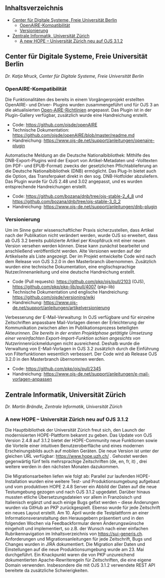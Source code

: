 
Inhaltsverzeichnis
---

- [Center für Digitale Systeme, Freie Universität Berlin](#center-für-digitale-systeme-freie-universität-berlin)
  * [OpenAIRE-Kompatibilität](#openaire-kompatibilität)
  * [Versionierung](#versionierung)
- [Zentrale Informatik, Universität Zürich](#zentrale-informatik-universität-zürich)
  * [A new HOPE – Universität Zürich neu auf OJS 3.1.2](#a-new-hope-%E2%80%93-universität-zürich-neu-auf-ojs-312)
    
## Center für Digitale Systeme, Freie Universität Berlin
 *Dr. Katja Mruck, Center für Digitale Systeme, Freie Universität Berlin*


### OpenAIRE-Kompatibilität
Die Funktionalitäten des bereits in einem Vorgängerprojekt erstellten OpenAIRE- und Driver- Plugins wurden zusammengeführt und für OJS 3 an die aktualisierten [Open-AIRE-Richtlinien](https://guidelines.openaire.eu/en/latest/data/index.html) angepasst. Das Plugin ist in der Plugin-Gallery verfügbar, zusätzlich wurde eine Handreichung erstellt.

* Code: https://github.com/ojsde/openAIRE   
* Technische Dokumentation: https://github.com/ojsde/openAIRE/blob/master/readme.md 
* Handreichung: https://www.ojs-de.net/support/anleitungen/openaire-plugin

Automatische Meldung an die Deutsche Nationalbibliothek: Mithilfe des DNB-Export-Plugins wird der Export von Artikel-Metadaten und -Volltexten (im PDF- und EPUB-Format) zwecks der gesetzlichen Pflichtablieferung an die Deutsche Nationalbibliothek (DNB) ermöglicht. Das Plug-In bietet auch die Option, das Transferpaket direkt in den sog. DNB-Hotfolder abzuliefern. Das Plugin wurde für OJS 2.48 und 3.02 angepasst, und es wurden entsprechende Handreichungen erstellt. 
* Code: https://github.com/bozana/dnb/tree/ojs-stable-2_4_8 und https://github.com/bozana/dnb/tree/ojs-stable-3_0_2 
* Handreichung: https://www.ojs-de.net/support/anleitungen/dnb-plugin

### Versionierung
 

Um im Sinne guter wissenschaftlicher Praxis sicherzustellen, dass Artikel nach der Publi­kation nicht verändert werden, wurde OJS so erweitert, dass ab OJS 3.2 bereits publizierte Artikel per Knopfdruck mit einer neuen Version versehen werden können. Diese kann zunächst bearbeitet und anschließend veröffentlicht werden. Alte Versionen werden auf der Artikelseite als Liste angezeigt. Der im Projekt entwickelte Code wird nach dem Release von OJS 3.2.0 in den Masterbranch übernommen. Zusätzlich wurden eine technische Dokumentation, eine englischsprachige Nutzer/innenanleitung und eine deutsche Handreichung erstellt. 
* Code (Pull requests): https://github.com/pkp/ojs/pull/2103 (OJS),  https://github.com/pkp/pkp-lib/pull/4007 (pkp-lib) 
* Technische Dokumentation und englische Handreichung: https://github.com/ojsde/versioning/wiki 
* Handreichung:    https://www.ojs-de.net/support/anleitungen/artikelversionierung

Verbesserung der E-Mail-Verwaltung: In OJS verfügbare und für einzelne Zeitschriften anpassbare Mail-Vorlagen dienen der Erleichterung der Kommunikation zwischen allen im Publikationsprozess beteiligten Akteur*innen. Die bereits in der ersten Projektphase getätigte Umsetzung einer vereinfachten Export-Import-Funktion schien angesichts von Nutzer*innenrückmeldungen nicht ausreichend. Deshalb wurde die Verwaltung von E-Mail-Vorlagen in OJS 3.2 zusätzlich durch die Einführung von Filterfunktionen wesentlich verbessert. Der Code wird ab Release OJS 3.2.0 in den Masterbranch übernommen werden.
* Code: https://github.com/pkp/ojs/pull/2345
* Handreichung: https://www.ojs-de.net/support/anleitungen/e-mail-vorlagen-anpassen








## Zentrale Informatik, Universität Zürich

*Dr. Martin Brändle, Zentrale Informatik, Universität Zürich*

### A new HOPE – Universität Zürich neu auf OJS 3.1.2

Die Hauptbibliothek der Universität Zürich freut sich, den Launch der modernisierten HOPE-Plattform bekannt zu geben. Das Update von OJS Version 2.4.8 auf 3.1.2 bietet der HOPE-Community neue Funktionen sowie die Vorteile einer intuitiven Benutzeroberfläche und eines modernen Erscheinungsbilds auch auf mobilen Geräten. Die neue Version ist unter der gleichen URL verfügbar: https://www.hope.uzh.ch/ . Gehostet werden gegenwärtig fünf teils mehrsprachige Zeitschriften (de, en, fr, it) , drei weitere werden in den nächsten Monaten dazukommen.

Die Migrationsarbeiten liefen wie folgt ab: Parallel zur laufenden HOPE-Installation wurden eine weitere Test- und Produktionsumgebung aufgebaut und vom produktiven HOPE 2.4.8 Server ein Abbild der Daten auf die neue Testumgebung gezogen und nach OJS 3.1.2 upgedatet. Darüber hinaus mussten etliche Übersetzungsdateien vor allem in Französisch und Italienisch ergänzt und auch einige Bugs gefixt werden – diese Änderungen wurden via GitHub an PKP zurückgespielt. Ebenso wurde für jede Zeitschrift ein neues Layout erstellt. Am 10. April wurde die Testplattform an einer Informationsveranstaltung den Herausgebern präsentiert und in den folgenden Wochen via Feedbackformular deren Änderungswünsche eingeholt und implementiert, so z.B. der Wunsch nach einer einfachen Rubrikennavigation im Inhaltsverzeichnis von https://sui-generis.ch. Anforderungen und Migrationsanleitungen für jede Zeitschrift, Bugs und Changes wurden in JIRA dokumentiert. Die Migration aller Daten und Einstellungen auf die neue Produktionsumgebung wurde am 23. Mai durchgeführt. Ein Knackpunkt waren die von PKP unzureichend dokumentierten Apache-Rewriteregeln für Zeitschriften, die eine eigene Domain verwenden. Insbesondere die mit OJS 3.1.2 verwendete REST API bereitete da zusätzliche Schwierigkeiten.


